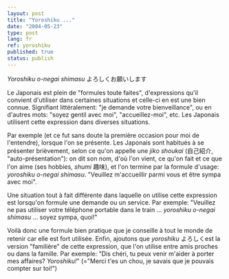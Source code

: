 ```yaml
---
layout: post
title: "Yoroshiku ..."
date: "2004-05-23"
type: post
lang: fr
ref: yoroshiku
published: true
status: publish
---
```


 

_Yoroshiku o-negai shimasu_ よろしくお願いします

Le Japonais est plein de "formules toute faites", d'expressions qu'il convient d'utiliser dans certaines situations et celle-ci en est une bien connue. Signifiant littéralement: "je demande votre bienveillance", ou en d'autres mots: "soyez gentil avec moi", "accueillez-moi", etc. Les Japonais utilisent cette expression dans diverses situations.

Par exemple (et ce fut sans doute la première occasion pour moi de l'entendre), lorsque l'on se présente. Les Japonais sont habitués à se présenter brièvement, selon ce qu'on appelle une _jiko shoukai_ (自己紹介, "auto-présentation"): on dit son nom, d'où l'on vient, ce qu'on fait et ce que l'on aime (ses hobbies, _shumi_ 趣味), et l'on termine par la formule d'usage: _yoroshiku o-negai shimasu_. "Veuillez m'accueillir parmi vous et être sympa avec moi".

Une situation tout à fait différente dans laquelle on utilise cette expression est lorsqu'on formule une demande ou un service. Par exemple: "Veuillez ne pas utiliser votre téléphone portable dans le train ... _yoroshiku o-negai shimasu_ ... soyez sympa, quoi!"

Voilà donc une formule bien pratique que je conseille à tout le monde de retenir car elle est fort utilisée. Enfin, ajoutons que _yoroshiku_ よろしくest la version "familière" de cette expression, que l'on utilise entre amis proches ou dans la famille. Par exemple: "Dis chéri, tu peux venir m'aider à porter mes affaires? _Yoroshiku!_" (="Merci t'es un chou, je savais que je pouvais compter sur toi!")


